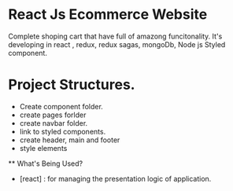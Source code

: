 # React Js Ecommerce Website
Complete shoping cart that have full of amazong funcitonality. It's developing in react , redux, redux sagas, mongoDb, Node js Styled component.
# Project Structures.
* Create component folder.
* create pages forlder
* create navbar folder.
* link to styled components.
* create header, main and footer
* style elements

** What's Being Used?
* [react] :  for managing the presentation logic of application.